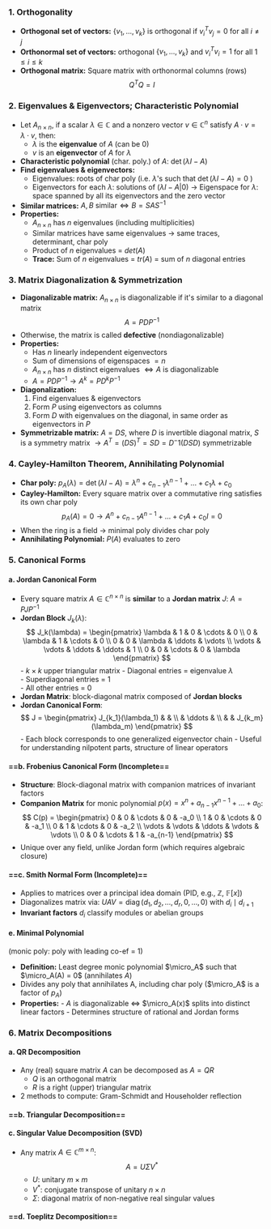 ### 1. Orthogonality
- **Orthogonal set of vectors:** $\{v_1,..., v_k\}$ is orthogonal if ${v_i}^Tv_j = 0$ for all $i \neq j$
- **Orthonormal set of vectors:** orthogonal $\{v_1,..., v_k\}$ and  $v_i^Tv_i = 1$ for all $1 \le i \le k$
- **Orthogonal matrix:** Square matrix with orthonormal columns (rows)
$$Q^TQ = I$$
### 2. Eigenvalues & Eigenvectors; Characteristic Polynomial
- Let $A_{n \times n}$, if a scalar $\lambda \in \mathbb{C}$ and a nonzero vector $v \in \mathbb{C}^n$ satisfy $A \cdot v = \lambda \cdot v$, then: 
	- $\lambda$ is the **eigenvalue** of $A$ (can be 0)
	- $v$ is an **eigenvector** of $A$ for $\lambda$
- **Characteristic polynomial** (char. poly.) of $A$: $\det(\lambda I - A)$
- **Find eigenvalues & eigenvectors:**
	- Eigenvalues: roots of char poly (i.e. $\lambda$'s such that $\det(\lambda I - A) = 0$ )
	- Eigenvectors for each $\lambda$: solutions of $(\lambda I - A| 0)$
	$\to$ Eigenspace for $\lambda$: space spanned by all its eigenvectors and the zero vector
- **Similar matrices:** $A, B \text{ similar} \iff B = SAS^{-1}$ 
- **Properties:** 
	- $A_{n \times n}$ has $n$ eigenvalues (including multiplicities)
	- Similar matrices have same eigenvalues $\to$ same traces, determinant, char poly
	- Product of $n$ eigenvalues = $det(A)$
	- **Trace:** Sum of $n$ eigenvalues = $tr(A)$ = sum of $n$ diagonal entries
### 3. Matrix Diagonalization & Symmetrization
- **Diagonalizable matrix:** $A_{n \times n}$ is diagonalizable if it's similar to a diagonal matrix
$$ A = PDP^{-1}$$
- Otherwise, the matrix is called **defective** (nondiagonalizable)
- **Properties:**
	- Has $n$ linearly independent eigenvectors
	- Sum of dimensions of eigenspaces $= n$
	- $A_{n \times n}$ has $n$ distinct eigenvalues $\iff A$ is diagonalizable
	- $A = PDP^{-1} \to A^k = PD^kP^{-1}$
- **Diagonalization:**
	1. Find eigenvalues & eigenvectors
	2. Form $P$ using eigenvectors as columns
	3. Form $D$ with eigenvalues on the diagonal, in same order as eigenvectors in $P$
- **Symmetrizable matrix:** $A = DS$, where $D$ is invertible diagonal matrix, $S$ is a symmetry matrix 
$\to A^T=(DS)^T = SD = D^-1(DSD)$ symmetrizable
### 4. Cayley-Hamilton Theorem, Annihilating Polynomial
- **Char poly:** $p_A(\lambda) = \det(\lambda I - A) = \lambda^n + c_{n-1}\lambda^{n-1} + ... + c_1\lambda + c_0$ 
- **Cayley-Hamilton:** Every square matrix over a commutative ring satisfies its own char poly
$$p_A(A) = 0 \to A^n + c_{n-1}A^{n-1} + ... + c_1A + c_0I = 0$$
- When the ring is a field $\to$ minimal poly divides char poly
- **Annihilating Polynomial:** $P(A)$ evaluates to zero
### 5. Canonical Forms
#### a. Jordan Canonical Form
- Every square matrix $A \in \mathbb{C}^{n \times n}$ is **similar** to a **Jordan matrix** $J$: $A = PJP^{-1}$
- **Jordan Block** $J_k(\lambda)$:
  $$
  J_k(\lambda) =
  \begin{pmatrix}
  \lambda & 1 & 0 & \cdots & 0 \\
  0 & \lambda & 1 & \cdots & 0 \\
  0 & 0 & \lambda & \ddots & \vdots \\
  \vdots & \vdots & \ddots & \ddots & 1 \\
  0 & 0 & \cdots & 0 & \lambda
  \end{pmatrix}
  $$
	  - $k \times k$ upper triangular matrix
	  - Diagonal entries = eigenvalue $\lambda$  
	  - Superdiagonal entries = 1  
	  - All other entries = 0
- **Jordan Matrix**: block-diagonal matrix composed of **Jordan blocks**
- **Jordan Canonical Form**:
  $$
  J = 
  \begin{pmatrix}
  J_{k_1}(\lambda_1) & & \\
  & \ddots & \\
  & & J_{k_m}(\lambda_m)
  \end{pmatrix}
  $$
	  - Each block corresponds to one generalized eigenvector chain
	  - Useful for understanding nilpotent parts, structure of linear operators
#### ==b. Frobenius Canonical Form (Incomplete==
- **Structure**: Block-diagonal matrix with companion matrices of invariant factors
- **Companion Matrix** for monic polynomial $p(x) = x^n + a_{n-1}x^{n-1} + \dots + a_0$:
$$
  C(p) = \begin{pmatrix}
  0 & 0 & \cdots & 0 & -a_0 \\
  1 & 0 & \cdots & 0 & -a_1 \\
  0 & 1 & \cdots & 0 & -a_2 \\
  \vdots & \vdots & \ddots & \vdots & \vdots \\
  0 & 0 & \cdots & 1 & -a_{n-1}
  \end{pmatrix}
  $$
- Unique over any field, unlike Jordan form (which requires algebraic closure)
#### ==c. Smith Normal Form (Incomplete)==
- Applies to matrices over a principal idea domain (PID, e.g., $\mathbb{Z}$, $\mathbb{F}[x]$)
- Diagonalizes matrix via: $UAV = \operatorname{diag}(d_1, d_2, \dots, d_r, 0, \dots, 0)$ with $d_i \mid d_{i+1}$  
- **Invariant factors** $d_i$ classify modules or abelian groups
#### e. Minimal Polynomial
(monic poly: poly with leading co-ef = 1)
- **Definition:** Least degree monic polynomial $\micro_A$ such that $\micro_A(A) = 0$ (annihilates $A$)
- Divides any poly that annihilates A, including char poly ($\micro_A$ is a factor of $p_A$)
- **Properties:**
	  - $A$ is diagonalizable ⇔ $\micro_A(x)$ splits into distinct linear factors
	  - Determines structure of rational and Jordan forms
### 6. Matrix Decompositions
#### a. QR Decomposition
- Any (real) square matrix $A$ can be decomposed as $A = QR$
    - $Q$ is an orthogonal matrix
    - $R$ is a right (upper) triangular matrix
- 2 methods to compute: Gram-Schmidt and Householder reflection
#### ==b. Triangular Decomposition==
#### c. Singular Value Decomposition (SVD)
- Any matrix $A \in \mathbb{C}^{m \times n}$:
  $$
  A = U \Sigma V^*
  $$
  - $U$: unitary $m \times m$  
  - $V^*$: conjugate transpose of unitary $n \times n$  
  - $\Sigma$: diagonal matrix of non-negative real singular values
#### ==d. Toeplitz Decomposition==